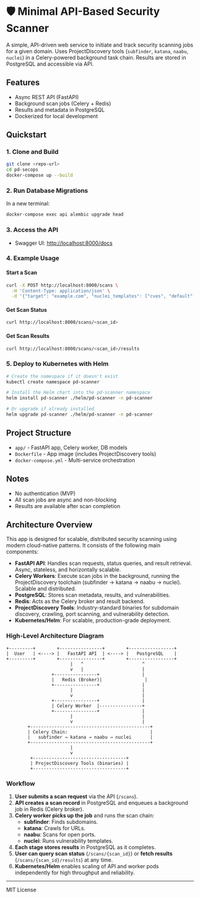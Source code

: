 # 🛡️ Minimal API-Based Security Scanner

A simple, API-driven web service to initiate and track security scanning jobs for a given domain. Uses ProjectDiscovery tools (`subfinder`, `katana`, `naabu`, `nuclei`) in a Celery-powered background task chain. Results are stored in PostgreSQL and accessible via API.

## Features
- Async REST API (FastAPI)
- Background scan jobs (Celery + Redis)
- Results and metadata in PostgreSQL
- Dockerized for local development

## Quickstart

### 1. Clone and Build
```bash
git clone <repo-url>
cd pd-secops
docker-compose up --build
```

### 2. Run Database Migrations
In a new terminal:
```bash
docker-compose exec api alembic upgrade head
```

### 3. Access the API
- Swagger UI: [http://localhost:8000/docs](http://localhost:8000/docs)

### 4. Example Usage
#### Start a Scan
```bash
curl -X POST http://localhost:8000/scans \
  -H 'Content-Type: application/json' \
  -d '{"target": "example.com", "nuclei_templates": ["cves", "default"]}'
```
#### Get Scan Status
```bash
curl http://localhost:8000/scans/<scan_id>
```
#### Get Scan Results
```bash
curl http://localhost:8000/scans/<scan_id>/results
```

### 5. Deploy to Kubernetes with Helm

```bash
# Create the namespace if it doesn't exist
kubectl create namespace pd-scanner

# Install the Helm chart into the pd-scanner namespace
helm install pd-scanner ./helm/pd-scanner -n pd-scanner

# Or upgrade if already installed
helm upgrade pd-scanner ./helm/pd-scanner -n pd-scanner
```

## Project Structure
- `app/` - FastAPI app, Celery worker, DB models
- `Dockerfile` - App image (includes ProjectDiscovery tools)
- `docker-compose.yml` - Multi-service orchestration

## Notes
- No authentication (MVP)
- All scan jobs are async and non-blocking
- Results are available after scan completion

## Architecture Overview

This app is designed for scalable, distributed security scanning using modern cloud-native patterns. It consists of the following main components:

- **FastAPI API**: Handles scan requests, status queries, and result retrieval. Async, stateless, and horizontally scalable.
- **Celery Workers**: Execute scan jobs in the background, running the ProjectDiscovery toolchain (subfinder → katana → naabu → nuclei). Scalable and distributed.
- **PostgreSQL**: Stores scan metadata, results, and vulnerabilities.
- **Redis**: Acts as the Celery broker and result backend.
- **ProjectDiscovery Tools**: Industry-standard binaries for subdomain discovery, crawling, port scanning, and vulnerability detection.
- **Kubernetes/Helm**: For scalable, production-grade deployment.

### High-Level Architecture Diagram

```
+---------+        +----------------+        +-----------------+
|  User   | <----> |   FastAPI API  | <----> |   PostgreSQL    |
+---------+        +----------------+        +-----------------+
                        |   ^                      ^
                        v   |                      |
                 +----------------+                |
                 |   Redis (Broker)|                |
                 +----------------+                |
                        |                          |
                        v                          |
                 +----------------+                |
                 | Celery Worker  |----------------+
                 +----------------+                |
                        |                          |
                        v                          |
        +---------------------------------------------+
        | Celery Chain:                               |
        |   subfinder → katana → naabu → nuclei       |
        +---------------------------------------------+
                        |
                        v
         +-----------------------------------+
         | ProjectDiscovery Tools (binaries) |
         +-----------------------------------+
```

### Workflow

1. **User submits a scan request** via the API (`/scans`).
2. **API creates a scan record** in PostgreSQL and enqueues a background job in Redis (Celery broker).
3. **Celery worker picks up the job** and runs the scan chain:
    - **subfinder**: Finds subdomains.
    - **katana**: Crawls for URLs.
    - **naabu**: Scans for open ports.
    - **nuclei**: Runs vulnerability templates.
4. **Each stage stores results** in PostgreSQL as it completes.
5. **User can query scan status** (`/scans/{scan_id}`) or **fetch results** (`/scans/{scan_id}/results`) at any time.
6. **Kubernetes/Helm** enables scaling of API and worker pods independently for high throughput and reliability.

---

MIT License 